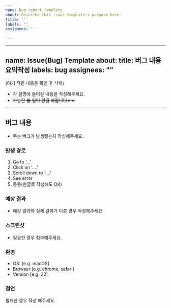 ```yaml
---
name: bug report template
about: Describe this issue template's purpose here.
title: ''
labels: ''
assignees: ''

---
```


---
name: Issue(Bug) Template
about:
title: 버그 내용 요약작성
labels: bug
assignees: ""
---

(여기 적힌 내용은 확인 후 삭제)

- 각 설명에 들어갈 내용을 작성해주세요.
- ~~가능한 쓸 일이 없길 바랍니다ㅠㅠ~~

---

## 버그 내용

- 무슨 버그가 발생했는지 작성해주세요.

### 발생 경로

1. Go to '...'
2. Click on '....'
3. Scroll down to '....'
4. See error
5. 등등(한글로 작성해도 OK)

### 예상 결과

- 예상 결과와 실제 결과가 다른 경우 작성해주세요.

### 스크린샷

- 필요한 경우 첨부해주세요.

### 환경

- OS: [e.g. macOS]
- Browser [e.g. chrome, safari]
- Version [e.g. 22]

### 첨언

필요한 경우 작성 해주세요.
